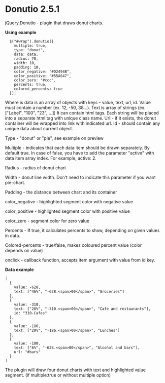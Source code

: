 Donutio 2.5.1
=====

jQuery.Donutio - plugin that draws donut charts.

**Using example**

```
  $("#wrap").donutio({
    multiple: true,
    type: "donut",
    data: data,
    radius: 70,
    width: 10,
    padding: 10,
    color_negative: "#D2494B",
    color_positive: "#55A647",
    color_zero: "#ccc",
    percents: true,
    colored_percents: true
  });
```

Where is data is an array of objects with keys – value, text, url, id.
Value must contain a number (ex. 12, -50, 38...).
Text is array of strings (ex. ["Label", "100", "<span>23</span>", ...])
It can contain html tags.
Each string will be placed into a separate html tag with unique class name.
Url - if it exists, the donut container will be wrapped into link with indicated url.
Id - should contain any unique data about current object.

Type - "donut" or "pie", see example on preview

Multiple - indicates that each data item should be drawn separately. By default true.
In case of false, you have to add the parameter "active" with data item array index.
For example, active: 2.

Radius - radius of donut chart

Width - donut line width. Don't need to indicate this parameter if you want pie-chart.

Padding - the distance between chart and its container

color_negative - highlighted segment color with negative value

color_positive - highlighted segment color with positive value

color_zero - segment color for zero value

Percents - If true, it calculates percents to show, depending on given values in data.

Colored-percents - true/false, makes coloured percent value (color depends on value)

onclick - callback function, accepts item argument with value from id key.


**Data example**

```
[
  {
    value: -628,
    text: ["46%", "-628.<span>00</span>", "Groceries"]
  },
  {
    value: -310,
    text: ["28%", "-310.<span>00</span>", "Cafe and restaurants"],
    id: "310-Cafes"
  },
  {
    value: -186,
    text: ["20%", "-186.<span>00</span>", "Lunches"]
  },
  {
    value: -100,
    text: ["6%", "-628.<span>00</span>", "Alcohol and bars"],
    url: "#bars"
  }
]
```

The plugin will draw four donut charts with text and highlighted value segment.
(if multiple:true or without multiple option)
